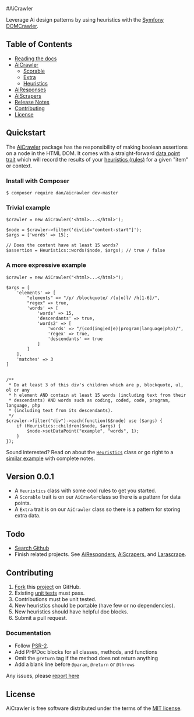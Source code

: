 #AiCrawler

Leverage Ai design patterns by using heuristics with the [Symfony DOMCrawler](http://symfony.com/doc/current/components/dom_crawler.html).


## Table of Contents

- [Reading the docs](#reading)
- [AiCrawler](AiCrawler/README.md)
   - [Scorable](AiCrawler/scorable.md)
   - [Extra](AiCrawler/extra.md)
   - [Heuristics](AiCrawler/Heuristics/README.md)
- [AiResponses](AiResponses/README.md)
- [AiScrapers](AiScrapers/README.md)
- [Release Notes](#notes)
- [Contributing](#contributing)
- [License](#license)


## Quickstart<a name="quickstart"></a>

The [AiCrawler](AiCrawler/README.md) package has the responsibility of making boolean assertions on a node in the HTML DOM. It comes with a straight-forward [data point trait](AiCrawler/scorable.md) which will record the results of your [heuristics (rules)](AiCrawler/Heuristics/README.md) for a given "item" or context.

### Install with Composer<a name="install"></a>

```
$ composer require dan/aicrawler dev-master
```

### Trivial example

```
$crawler = new AiCrawler('<html>...</html>');

$node = $crawler->filter('div[id="content-start"]');
$args = ['words' => 15];

// Does the content have at least 15 words?
$assertion = Heuristics::words($node, $args); // true / false
```

### A more expressive example

```
$crawler = new AiCrawler("<html>...</html>");

$args = [
    'elements' => [
        "elements" => "/p/ /blockquote/ /(u|o)l/ /h[1-6]/",
        "regex" => true,
        'words' => [
            'words' => 15,
            'descendants' => true,
            'words2' => [
                'words' => "/(cod(ing|ed|e)|program|language|php)/",
                'regex' => true,
                'descendants' => true
            ]
        ]
    ],
    'matches' => 3
]


/**
 * Do at least 3 of this div's children which are p, blockquote, ul, ol or any
 * h element AND contain at least 15 words (including text from their 
 * descendants) AND words such as coding, coded, code, program, language, php 
 * (including text from its descendants).
 */
$crawler->filter("div")->each(function(&$node) use ($args) {
    if (Heuristics::children($node, $args) {
        $node->setDataPoint("example", "words", 1);
    }
});
```
Sound interested? Read on about the [`Heuristics`](AiCrawler/Heuristics/README.md) class or go right to a [similar example](AiCrawler/Heuristics/README.md#nested) with complete notes.

## Version 0.0.1<a name="notes"></a>

- A `Heuristics` class with some cool rules to get you started.
- A `Scorable` trait is on our `AiCrawler`class so there is a pattern for data points.
- A `Extra` trait is on our `AiCrawler` class so there is a pattern for storing extra data.


## Todo<a name="todo"></a>

- [Search Github](https://github.com/danrichards/aicrawler/search?utf8=%E2%9C%93&q=todo)
- Finish related projects. See [AiResponders](https://github.com/danrichards/airesponders), [AiScrapers](https://github.com/danrichards/aiscrapers), and [Larascrape](https://github.com/danrichards/larascrape).


## Contributing<a name="contributing"></a>

1. [Fork](https://github.com/danrichards/aicrawler) this [project](https://github.com/danrichards/aicrawler) on GitHub.
2. Existing [unit tests](https://github.com/danrichards/aicrawler/tree/master/tests) must pass.
3. Contributions must be unit tested.
4. New heuristics should be portable (have few or no dependencies).
5. New heuristics should have helpful doc blocks.
6. Submit a pull request.


### Documentation<a name="documentation"></a>

- Follow [PSR-2](http://www.php-fig.org/psr/psr-2/).
- Add PHPDoc blocks for all classes, methods, and functions
- Omit the `@return` tag if the method does not return anything
- Add a blank line before `@param`, `@return` or `@throws`

Any issues, please [report here](https://github.com/danrichards/aicrawler/issues)


## License<a name="license"></a>

AiCrawler is free software distributed under the terms of the [MIT license](http://opensource.org/licenses/MIT).